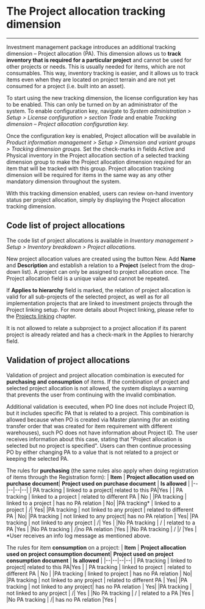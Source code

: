 # The Project allocation tracking dimension
---
Investment management package introduces an additional tracking dimension – Project allocation (PA). This dimension allows us to **track inventory that is required for a particular project** and cannot be used for other projects or needs. This is usually needed for items, which are not consumables. This way, inventory tracking is easier, and it allows us to track items even when they are located on project terrain and are not yet consumed for a project (i.e. built into an asset).

To start using the new tracking dimension, the license configuration key has to be enabled. This can only be turned on by an administrator of the system. To enable configuration key, navigate to _System administration > Setup > License configuration > section Trade_ and enable _Tracking dimension – Project allocation configuration key._

Once the configuration key is enabled, Project allocation will be available in _Product information management > Setup > Dimension and variant groups > Tracking dimension groups._ Set the check-marks in fields Active and Physical inventory in the Project allocation section of a selected tracking dimension group to make the Project allocation dimension required for an item that will be tracked with this group. Project allocation tracking dimension will be required for items in the same way as any other mandatory dimension throughout the system. 

With this tracking dimension enabled, users can review on-hand inventory status per project allocation, simply by displaying the Project allocation tracking dimension.

## Code list of project allocations

The code list of project allocations is available in _Inventory management > Setup > Inventory breakdown > Project allocations._

New project allocation values are created using the button New. Add **Name** and **Description** and establish a relation to a **Project** (select from the drop-down list). A project can only be assigned to project allocation once. The Project allocation field is a unique value and cannot be repeated.

If **Applies to hierarchy** field is marked, the relation of project allocation is valid for all sub-projects of the selected project, as well as for all implementation projects that are linked to investment projects through the Project linking setup. For more details about Project linking, please refer to the [Projects linking](/Help/Standalone-solutions-\(Suite\)/Investment-management/Enhancements-for-projects?anchor=projects-linking) chapter. 

It is not allowed to relate a subproject to a project allocation if its parent project is already related and has a check-mark in the Applies to hierarchy field.

## Validation of project allocations
Validation of project and project allocation combination is executed for **purchasing and consumption** of items. If the combination of project and selected project allocation is not allowed, the system displays a warning that prevents the user from continuing with the invalid combination. 
 
Additional validation is executed, when PO line does not include Project ID, but it includes specific PA that is related to a project. This combination is allowed because when PO is created via Master planning (for an existing transfer order that was created for item requirement with different warehouses), such PO does not have information about Project ID. The user receives information about this case, stating that "Project allocation is selected but no project is specified". Users can then continue processing PO by either changing PA to a value that is not related to a project or keeping the selected PA.

The rules for **purchasing** (the same rules also apply when doing registration of items through the Registration form):
| **Item** |  **Project allocation used on purchase document**| **Project used on purchase document**  | **Is allowed** |
|--|--|--|--|
| PA tracking |  linked to a project|  related to this PA|Yes  |
| PA tracking | linked to a project | related to different PA | No |
|PA tracking  | linked to a project | has no PA relation  |  No|
|PA tracking*  | linked to a project |  /|  Yes|
|PA tracking  | not linked to any project | related to different PA |  No|
|PA tracking  |  not linked to any project| has no PA relation |  Yes|
|PA tracking  | not linked to any project |  /| Yes  |
|No PA tracking  | / | related to a PA |Yes |
|No PA tracking  |  /|no PA relation  |Yes |
|No PA tracking  | / |/  |Yes   |
*User receives an info log message as mentioned above.

The rules for item **consumption** on a project:
| **Item** |  **Project allocation used on project consumption document**| **Project used on project consumption document**  | **Is allowed** |
|--|--|--|--|
| PA tracking |  linked to project|  related to this PA|Yes  |
| PA tracking | linked to project | related to different PA | No |
|PA tracking  | linked to project | has no PA relation  |  No|
|PA tracking  | not linked to any project | related to different PA |  Yes|
|PA tracking  |  not linked to any project| has no PA relation |  Yes|
|PA tracking  | not linked to any project |  /| Yes  |
|No PA tracking  | / | related to a PA |Yes |
|No PA tracking  |  /| has no PA relation  |Yes |

